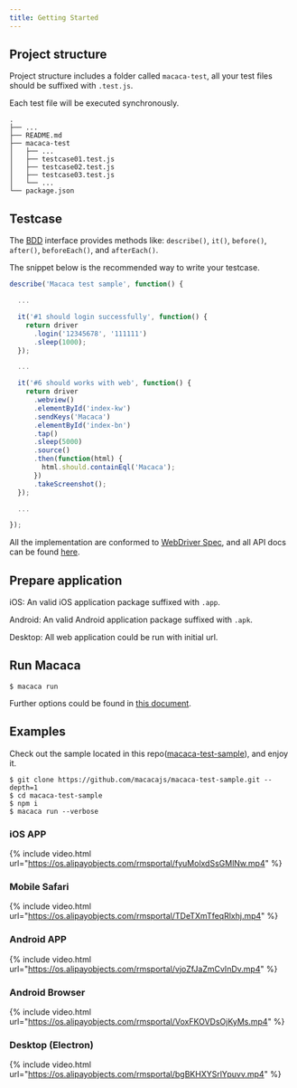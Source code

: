 ```yaml
---
title: Getting Started
---
```


## Project structure

Project structure includes a folder called `macaca-test`, all your test files should be suffixed with `.test.js`.

Each test file will be executed synchronously.

```
.
├── ...
├── README.md
├── macaca-test
│   ├── ...
│   ├── testcase01.test.js
│   ├── testcase02.test.js
│   ├── testcase03.test.js
│   └── ...
└── package.json
```

## Testcase

The [BDD](https://en.wikipedia.org/wiki/Behavior-driven_development) interface provides methods like: `describe()`, `it()`, `before()`, `after()`, `beforeEach()`, and `afterEach()`.

The snippet below is the recommended way to write your testcase.

```javascript
describe('Macaca test sample', function() {

  ...

  it('#1 should login successfully', function() {
    return driver
      .login('12345678', '111111')
      .sleep(1000);
  });

  ...

  it('#6 should works with web', function() {
    return driver
      .webview()
      .elementById('index-kw')
      .sendKeys('Macaca')
      .elementById('index-bn')
      .tap()
      .sleep(5000)
      .source()
      .then(function(html) {
        html.should.containEql('Macaca');
      })
      .takeScreenshot();
  });

  ...

});
```

All the implementation are conformed to [WebDriver Spec](//w3c.github.io/webdriver/webdriver-spec.html), and all API docs can be found [here](//macacajs.github.io/macaca-wd/api/).

## Prepare application

iOS: An valid iOS application package suffixed with `.app`.

Android: An valid Android application package suffixed with `.apk`.

Desktop: All web application could be run with initial url.

## Run Macaca

```shell
$ macaca run
```

Further options could be found in [this document](./cli-usage.html).

## Examples

Check out the sample located in this repo([macaca-test-sample](https://github.com/macacajs/macaca-test-sample)), and enjoy it.

```shell
$ git clone https://github.com/macacajs/macaca-test-sample.git --depth=1
$ cd macaca-test-sample
$ npm i
$ macaca run --verbose
```

### iOS APP

{% include video.html url="https://os.alipayobjects.com/rmsportal/fyuMolxdSsGMlNw.mp4" %}

### Mobile Safari

{% include video.html url="https://os.alipayobjects.com/rmsportal/TDeTXmTfeqRlxhj.mp4" %}

### Android APP

{% include video.html url="https://os.alipayobjects.com/rmsportal/vjoZfJaZmCvInDv.mp4" %}

### Android Browser

{% include video.html url="https://os.alipayobjects.com/rmsportal/VoxFKOVDsOjKyMs.mp4" %}

### Desktop (Electron)

{% include video.html url="https://os.alipayobjects.com/rmsportal/bgBKHXYSrlYpuvv.mp4" %}
